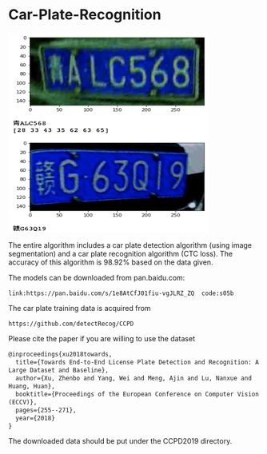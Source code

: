 # Car-Plate-Recognition

<img src="logs/demo.png" width="400" height="400">

The entire algorithm includes a car plate detection algorithm (using image segmentation) and a car plate recognition algorithm (CTC loss). The accuracy of this algorithm is 98.92% based on the data given.

The models can be downloaded from pan.baidu.com:

```
link:https://pan.baidu.com/s/1e8AtCfJ01fiu-vgJLRZ_ZQ  code:s05b
```

The car plate training data is acquired from

```
https://github.com/detectRecog/CCPD
```

Please cite the paper if you are willing to use the dataset

```
@inproceedings{xu2018towards,
  title={Towards End-to-End License Plate Detection and Recognition: A Large Dataset and Baseline},
  author={Xu, Zhenbo and Yang, Wei and Meng, Ajin and Lu, Nanxue and Huang, Huan},
  booktitle={Proceedings of the European Conference on Computer Vision (ECCV)},
  pages={255--271},
  year={2018}
}
```

The downloaded data should be put under the CCPD2019 directory.

